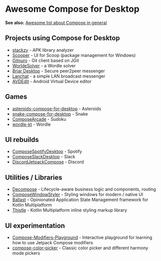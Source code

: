 # Awesome Compose for Desktop

**See also:** [Awesome list about Compose in general](https://github.com/jetpack-compose/jetpack-compose-awesome)

## Projects using Compose for Desktop

* [stackzy](https://github.com/theapache64/stackzy) - APK library analyzer
* [Scooper](https://github.com/windedge/Scooper) - UI for Scoop (package management for Windows)
* [Gitnuro](https://github.com/aeab13/Gitnuro/) - Git client based on JGit
* [WorldeSolver](https://github.com/Nohus/WordleSolver) - a Wordle solver
* [Briar Desktop](https://github.com/briar/briar-desktop) - Secure peer2peer messenger
* [Lanchat](https://github.com/sebkur/lanchat) - a simple LAN broadcast messenger
* [AVDEdit](https://github.com/morrisseyai/avdedit) - Android Virtual Device editor

## Games

* [asteroids-compose-for-desktop](https://github.com/SebastianAigner/asteroids-compose-for-desktop) - Asteroids
* [snake-compose-for-desktop](https://github.com/gnu11111/snake-compose-for-desktop) - Snake
* [ComposeArcade](https://github.com/aaronoe/ComposeArcade) - Sudoku
* [wordle-kt](https://github.com/opatry/wordle-kt) - Wordle

## UI rebuilds

* [ComposeSpotifyDesktop](https://github.com/Gurupreet/ComposeSpotifyDesktop) - Spotify
* [ComposeSlackDesktop](https://github.com/vipulasri/ComposeSlackDesktop) - Slack
* [DiscordJetpackCompose](https://github.com/oianmol/DiscordJetpackCompose) - Discord

## Utilities / Libraries

* [Decompose](https://github.com/arkivanov/Decompose) - Lifecycle-aware business logic and components, routing
* [ComposeWindowStyler](https://github.com/MayakaApps/ComposeWindowStyler) - Styling windows for modern / native UI
* [Ballast](https://github.com/copper-leaf/ballast) - Opinionated Application State Management framework for Kotlin Multiplatform
* [Thistle](https://github.com/copper-leaf/thistle) - Kotlin Multiplatform inline styling markup library

## UI experimentation

* [Compose-Modifiers-Playground](https://github.com/c5inco/Compose-Modifiers-Playground) - Interactive playground for learning how to use Jetpack Compose modifiers 
* [compose-color-picker](https://github.com/godaddy/compose-color-picker) - Classic color picker and different harmony mode pickers
